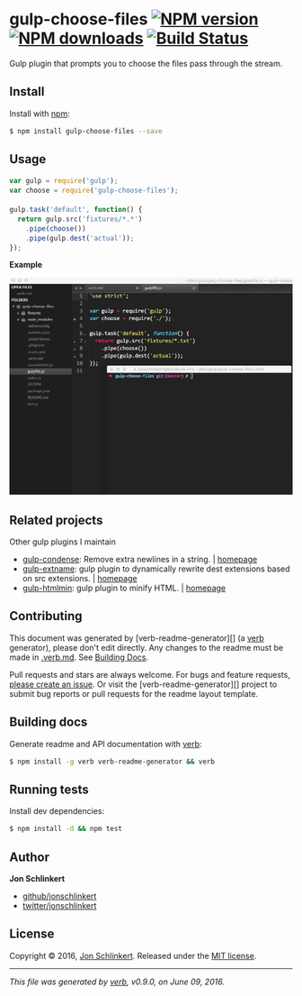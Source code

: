 # gulp-choose-files [![NPM version](https://img.shields.io/npm/v/gulp-choose-files.svg?style=flat)](https://www.npmjs.com/package/gulp-choose-files) [![NPM downloads](https://img.shields.io/npm/dm/gulp-choose-files.svg?style=flat)](https://npmjs.org/package/gulp-choose-files) [![Build Status](https://img.shields.io/travis/jonschlinkert/gulp-choose-files.svg?style=flat)](https://travis-ci.org/jonschlinkert/gulp-choose-files)

Gulp plugin that prompts you to choose the files pass through the stream.

## Install

Install with [npm](https://www.npmjs.com/):

```sh
$ npm install gulp-choose-files --save
```

## Usage

```js
var gulp = require('gulp');
var choose = require('gulp-choose-files');

gulp.task('default', function() {
  return gulp.src('fixtures/*.*')
    .pipe(choose())
    .pipe(gulp.dest('actual'));
});
```

**Example**

![gulp choose files example](example.gif)

## Related projects

Other gulp plugins I maintain

* [gulp-condense](https://www.npmjs.com/package/gulp-condense): Remove extra newlines in a string. | [homepage](https://github.com/jonschlinkert/gulp-condense "Remove extra newlines in a string.")
* [gulp-extname](https://www.npmjs.com/package/gulp-extname): gulp plugin to dynamically rewrite dest extensions based on src extensions. | [homepage](https://github.com/jonschlinkert/gulp-extname "gulp plugin to dynamically rewrite dest extensions based on src extensions.")
* [gulp-htmlmin](https://www.npmjs.com/package/gulp-htmlmin): gulp plugin to minify HTML. | [homepage](https://github.com/jonschlinkert/gulp-htmlmin#readme "gulp plugin to minify HTML.")

## Contributing

This document was generated by [verb-readme-generator][] (a [verb](https://github.com/verbose/verb) generator), please don't edit directly. Any changes to the readme must be made in [.verb.md](.verb.md). See [Building Docs](#building-docs).

Pull requests and stars are always welcome. For bugs and feature requests, [please create an issue](../../issues/new). Or visit the [verb-readme-generator][] project to submit bug reports or pull requests for the readme layout template.

## Building docs

Generate readme and API documentation with [verb](https://github.com/verbose/verb):

```sh
$ npm install -g verb verb-readme-generator && verb
```

## Running tests

Install dev dependencies:

```sh
$ npm install -d && npm test
```

## Author

**Jon Schlinkert**

* [github/jonschlinkert](https://github.com/jonschlinkert)
* [twitter/jonschlinkert](http://twitter.com/jonschlinkert)

## License

Copyright © 2016, [Jon Schlinkert](https://github.com/jonschlinkert).
Released under the [MIT license](https://github.com/jonschlinkert/gulp-choose-files/blob/master/LICENSE).

***

_This file was generated by [verb](https://github.com/verbose/verb), v0.9.0, on June 09, 2016._